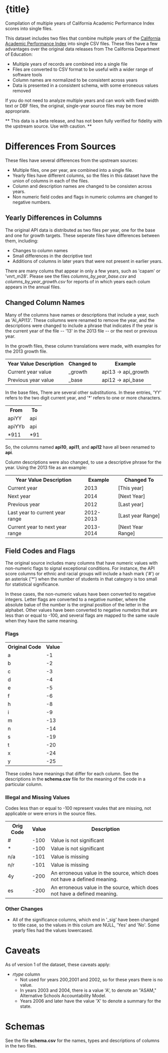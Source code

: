 # {title}

Compilation of multiple years of California Academic Performance Index scores into single files. 

This dataset includes two files that combine multiple years of the [California Academic Performance Index]({website}) into single CSV files. These files have a few advantages over the original data releases from The California Department of Education:

* Multiple years of records are combined into a single file
* Files are converted to CSV format to be useful with a wider range of software tools
* Column names are normalized to be consistent across years
* Data is presented in a consistent schema, with some erroneous values removed

If you do not need to analyze multiple years and can work with fixed width text or DBF files, the original, single-year source files may be more appropriate. 

** This data is a beta release, and has not been fully verified for fidelity with the upstream source. Use with caution. **

# Differences From Sources

These files have several differences from the upstream sources:

* Multiple files, one per year, are combined into a single file.
* Yearly files have different columns, so the files in this dataset have the union of columns in each of the files. 
* Column and description names are changed to be consisten across years. 
* Non numeric field codes and flags in numeric columns are changed to negative numbers. 

## Yearly Differences in Columns

The original API data is distributed as two files per year, one for the base and one for growth targets. These seperate files have differences between them, including: 
     
* Changes to column names
* Small differences in the decriptive text
* Additions of columns in later years that were not present in earlier years. 

There are many colums that appear in only a few years, such as 'capam' or 'vnrt_m28'. Please see the files _columns_by_year_base.csv_ and _columns_by_year_growth.csv_ for reports of in which years each colum appears in the annual files. 

## Changed Column Names

Many of the columns have names or descriptions that include a year, such as 'AI_API13'. These coliumns were renamed to remove the year, and the descriptions were changed to include a phrase that indicates if the year is the current year of the file -- '13' in the 2013 file -- or the next or previous year. 

In the growth files, these column translations were made, with examples for the 2013 growth file.

<table>
    <tr><th>Year Value Description</th><th>Changed to</th><th>Example</th></tr>
    <tr><td>Current year value</td><td>_growth</td><td>api13 -> api_growth</td></tr>
    <tr><td>Previous year value</td><td>_base</td><td>api12 -> api_base</td></tr>
</table>

In the base files, There are several other substitutions. In these entries, 'YY' refers to the two digit current year, and '*' refers to one or more characters.  

<table>
    <tr><th>From</th><th>To</th></tr>
    <tr><td>apiYY</td><td>api</td></tr>
    <tr><td>apiYYb</td><td>api</td></tr>
    <tr><td>*911</td><td>*91</td></tr>
</table>

So, the columns named __api10__, __api11__, and __api12__ have all been renamed to __api__.

Column descriptions were also changed, to use a descriptive phrase for the year. Using the 2013 file as an example:

<table>
    <tr><th>Year Value Description</th><th>Example</th><th>Changed To</th></tr>
    <tr><td>Current year</td><td>2013</td><td>[This year]</td></tr>
    <tr><td>Next year</td><td>2014</td><td>[Next Year]</td></tr>
    <tr><td>Previous year</td><td>2012</td><td>[Last year]</td></tr>
    <tr><td>Last year to current year range</td><td>2012-2013</td><td>[Last year Range]</td></tr>
    <tr><td>Current year to next year range</td><td>2013-2014</td><td>[Next Year Range]</td></tr>
</table>

## Field Codes and Flags


The original source includes many columns that have numeric values with non-numeric flags to signal exceptional conditions. For instance,  the API score columns for ethnic and racial groups will include a hash mark ('#') or an asterisk ('*') when the number of students in that category is too small for statistical significance. 

In these cases, the non-numeric values have been converted to negative integers. Letter flags are converted to a negative number, where the absolute balue of the number is the orginal position of the letter in the alphabet. Other values have been converted to negative numebrs that are less than or equal to -100, and several flags are mapped to the same vaule when they have the same meaning. 

### Flags


<table>
    <tr><th>Original Code</th><th>Value</th></tr>
    <tr><td>a</td><td>-1</td></tr>
    <tr><td>b</td><td>-2</td></tr>
    <tr><td>c</td><td>-3</td></tr>
    <tr><td>d</td><td>-4</td></tr>
    <tr><td>e</td><td>-5</td></tr>
    <tr><td>f</td><td>-6</td></tr>
    <tr><td>h</td><td>-8</td></tr>
    <tr><td>i</td><td>-9</td></tr>
    <tr><td>m</td><td>-13</td></tr>
    <tr><td>n</td><td>-14</td></tr>
    <tr><td>s</td><td>-19</td></tr>
    <tr><td>t</td><td>-20</td></tr>
    <tr><td>x</td><td>-24</td></tr>
    <tr><td>y</td><td>-25</td></tr>   
</table>

These codes have meanings that differ for each column. See the descriptions in the __schema.csv__ file for the meaning of the code in a particular column. 


### Illegal and Missing Values

Codes less than or equal to -100 represent vaules that are missing, not applicable or were errors in the source files. 

<table>
    <tr><th>Orig Code</th><th>Value</th><th>Description</th></tr>
    <tr><td>#</td><td>-100</td><td>Value is not significant</td></tr>
    <tr><td>*</td><td>-100</td><td>Value is not significant</td></tr>
    <tr><td>n/a</td><td>-101</td><td>Value is missing</td></tr>
    <tr><td>n/r</td><td>-101</td><td> Value is missing</td></tr>
    <tr><td>4y</td><td>-200</td><td>An erroneous value in the source, which does not have a defined meaning. </td></tr>
    <tr><td>es</td><td>-200</td><td>An erroneous value in the source, which does not have a defined meaning. </td></tr>
</table>

### Other Changes

* All of the significance columns, which end in '_sig' have been changed to title case, so the values in this colum are NULL, 'Yes' and 'No'. Some yearly files had the values lowercased. 

# Caveats

As of version 1 of the dataset, these caveats apply: 

* _rtype_ column
    * Not used for years 200,2001 and 2002, so for these years there is no value. 
    * In years 2003 and 2004, there is a value 'A', to denote an "ASAM," Alternative Schools Accountability Model.
    * Years 2006 and later have the value 'X' to denote a summary for the state. 


# Schemas    
See the file __schema.csv__ for the names, types and descriptions of columns in the two files. 